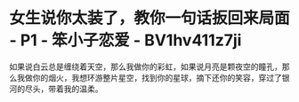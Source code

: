 # 女生说你太装了，教你一句话扳回来局面 - P1 - 笨小子恋爱 - BV1hv411z7ji

如果说白云总是缠绕着天空，那么我做你的彩虹，如果说月亮是颗夜空的瞳孔，那么我做你的烟火，我想环游整片星空，找到你的星球，摘下还你的笑容，穿过了银河的尽头，带着我的温柔。

